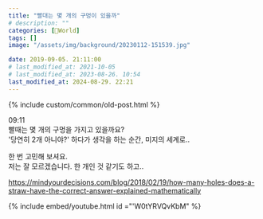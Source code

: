 ```yaml
---
title: "빨대는 몇 개의 구멍이 있을까"
# description: ""
categories: [📀World]
tags: []
image: "/assets/img/background/20230112-151539.jpg"

date: 2019-09-05. 21:11:00
# last_modified_at: 2021-10-05
# last_modified_at: 2023-08-26. 10:54
last_modified_at: 2024-08-29. 22:21
---
```


{% include custom/common/old-post.html %}

09:11  
빨때는 몇 개의 구멍을 가지고 있을까요?  
'당연히 2개 아니야?' 하다가 생각을 하는 순간, 미지의 세계로..  

한 번 고민해 보셔요.  
저는 잘 모르겠습니다. 한 개인 것 같기도 하고..  

<https://mindyourdecisions.com/blog/2018/02/19/how-many-holes-does-a-straw-have-the-correct-answer-explained-mathematically>  

{% include embed/youtube.html id ="'W0tYRVQvKbM" %}
